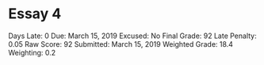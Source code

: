 # Essay 4

Days Late: 0
Due: March 15, 2019
Excused: No
Final Grade: 92
Late Penalty: 0.05
Raw Score: 92
Submitted: March 15, 2019
Weighted Grade: 18.4
Weighting: 0.2